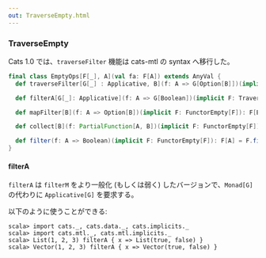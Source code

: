 ```yaml
---
out: TraverseEmpty.html
---
```


### TraverseEmpty

Cats 1.0 では、`traverseFilter` 機能は cats-mtl の syntax へ移行した。

```scala
final class EmptyOps[F[_], A](val fa: F[A]) extends AnyVal {
  def traverseFilter[G[_] : Applicative, B](f: A => G[Option[B]])(implicit F: TraverseEmpty[F]): G[F[B]] = F.traverseFilter(fa)(f)

  def filterA[G[_]: Applicative](f: A => G[Boolean])(implicit F: TraverseEmpty[F]): G[F[A]] = F.filterA(fa)(f)

  def mapFilter[B](f: A => Option[B])(implicit F: FunctorEmpty[F]): F[B] = F.mapFilter(fa)(f)

  def collect[B](f: PartialFunction[A, B])(implicit F: FunctorEmpty[F]): F[B] = F.collect(fa)(f)

  def filter(f: A => Boolean)(implicit F: FunctorEmpty[F]): F[A] = F.filter(fa)(f)
}
```

#### filterA

`filterA` は `filterM` をより一般化 (もしくは弱く) したバージョンで、`Monad[G]` の代わりに `Applicative[G]` を要求する。

以下のように使うことができる:

```console
scala> import cats._, cats.data._, cats.implicits._
scala> import cats.mtl._, cats.mtl.implicits._
scala> List(1, 2, 3) filterA { x => List(true, false) }
scala> Vector(1, 2, 3) filterA { x => Vector(true, false) }
```
